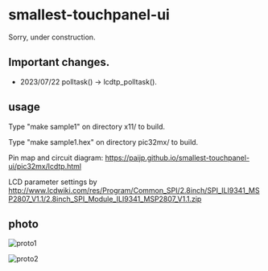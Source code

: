 # smallest-touchpanel-ui

Sorry, under construction.

## Important changes.

- 2023/07/22 polltask() -> lcdtp_polltask().

## usage

Type "make sample1" on directory x11/ to build.

Type "make sample1.hex" on directory pic32mx/ to build.

Pin map and circuit diagram: https://paijp.github.io/smallest-touchpanel-ui/pic32mx/lcdtp.html

LCD parameter settings by http://www.lcdwiki.com/res/Program/Common_SPI/2.8inch/SPI_ILI9341_MSP2807_V1.1/2.8inch_SPI_Module_ILI9341_MSP2807_V1.1.zip

## photo

![proto1](https://paijp.github.io/smallest-touchpanel-ui/image/proto1.jpeg)

![proto2](https://paijp.github.io/smallest-touchpanel-ui/image/proto2.jpeg)
